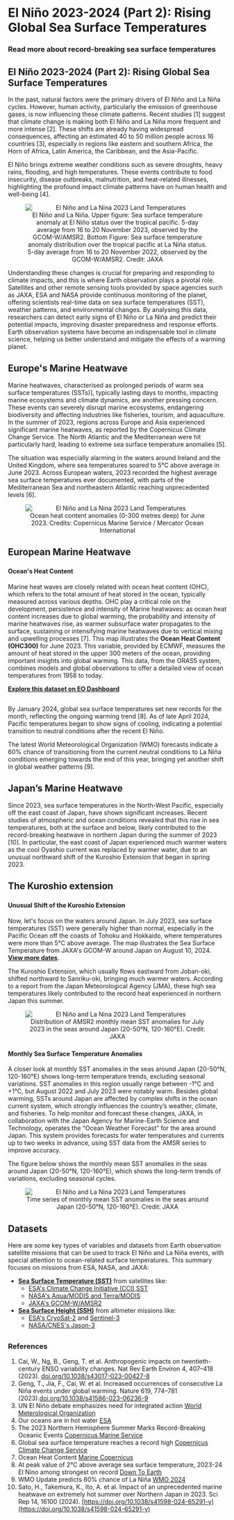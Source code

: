 # El Niño 2023-2024 (Part 2): Rising Global Sea Surface Temperatures <!--{ as="img" mode="hero" src="https://raw.githubusercontent.com/eurodatacube/eodash-assets/main/stories/el_nino_SST/cover-ai-1.png" }-->
### Read more about record-breaking sea surface temperatures <!--{ style="font-size:1.5rem;opacity:0.7;margin-top:1rem;" }-->

## El Niño 2023-2024 (Part 2): Rising Global Sea Surface Temperatures

In the past, natural factors were the primary drivers of El Niño and La Niña cycles. However, human activity, particularly the emission of greenhouse gases, is now influencing these climate patterns. Recent studies [1] suggest that climate change is making both El Niño and La Niña more frequent and more intense [2]. These shifts are already having widespread consequences, affecting an estimated 40 to 50 million people across 16 countries [3], especially in regions like eastern and southern Africa, the Horn of Africa, Latin America, the Caribbean, and the Asia-Pacific.
	
El Niño brings extreme weather conditions such as severe droughts, heavy rains, flooding, and high temperatures. These events contribute to food insecurity, disease outbreaks, malnutrition, and heat-related illnesses, highlighting the profound impact climate patterns have on human health and well-being [4].

<figure style="text-align: center;">
    <img src="https://raw.githubusercontent.com/eurodatacube/eodash-assets/main/stories/el_nino_SST/La_nina_2022_vs_El_nino_2023.png"
         alt="El Niño and La Nina 2023 Land Temperatures" 
         style="display: block; margin: 0 auto;">
    <figcaption>
        El Niño and La Niña. Upper figure: Sea surface temperature anomaly at El Niño status over the tropical pacific. 5-day average from 16 to 20 November 2023, observed by the GCOM-W/AMSR2. Bottom Figure: Sea surface temperature anomaly distribution over the tropical pacific at La Niña status. 5-day average from 16 to 20 November 2022, observed by the GCOM-W/AMSR2. Credit: JAXA
    </figcaption>
</figure>

 
Understanding these changes is crucial for preparing and responding to climate impacts, and this is where Earth observation plays a pivotal role. Satellites and other remote sensing tools provided by space agencies such as JAXA, ESA and NASA provide continuous monitoring of the planet, offering scientists real-time data on sea surface temperatures (SST), weather patterns, and environmental changes. By analysing this data, researchers can detect early signs of El Niño or La Niña and predict their potential impacts, improving disaster preparedness and response efforts. Earth observation systems have become an indispensable tool in climate science, helping us better understand and mitigate the effects of a warming planet.

## Europe's Marine Heatwave

Marine heatwaves, characterised as prolonged periods of warm sea surface temperatures (SSTs)], typically lasting days to months, impacting marine ecosystems and climate dynamics, are another pressing concern. These events can severely disrupt marine ecosystems, endangering biodiversity and affecting industries like fisheries, tourism, and aquaculture. In the summer of 2023, regions across Europe and Asia experienced significant marine heatwaves, as reported by the Copernicus Climate Change Service. The North Atlantic and the Mediterranean were hit particularly hard, leading to extreme sea surface temperature anomalies [5].

The situation was especially alarming in the waters around Ireland and the United Kingdom, where sea temperatures soared to 5°C above average in June 2023. Across European waters, 2023 recorded the highest average sea surface temperatures ever documented, with parts of the Mediterranean Sea and northeastern Atlantic reaching unprecedented levels [6].


<figure style="text-align: center;">
    <img src="https://marine.copernicus.eu/sites/default/files/media/image/2023-09/Ocean%20heat%20content%20june%202023.png" 
         alt="El Niño and La Nina 2023 Land Temperatures" 
         style="display: block; margin: 0 auto;">
    <figcaption>
     Ocean heat content anomalies (0-300 metres deep) for June 2023. Credits: Copernicus Marine Service / Mercator Ocean International
    </figcaption>
</figure>

## European Marine Heatwave<!--{ as="eox-map" mode="tour" nav="false" }-->
### <!--{ layers='[{"type":"Tile","properties":{"id":"Overlay labels"},"source":{"type":"XYZ","urls":["//s2maps-tiles.eu/wmts/1.0.0/overlay_base_bright_3857/default/g/{z}/{y}/{x}.jpg"]}},{"type":"Tile","properties":{"id":"Ocean_Heat_Content_upper_300m-2023-06-01T00:00:00Z"},"source":{"type":"TileWMS","urls":["https://services.sentinel-hub.com/ogc/wms/0635c213-17a1-48ee-aef7-9d1731695a54"],"params":{"layers":"OCEAN_HEAT_CONTENT_UPPER_300M","styles":"","format":"image/png","time":"2023-06-01T00:00:00Z"}}},{"type":"Tile","properties":{"id":"EOxCloudless 2021"},"source":{"type":"XYZ","urls":["//s2maps-tiles.eu/wmts/1.0.0/s2cloudless-2021_3857/default/g/{z}/{y}/{x}.jpg"]}}]' zoom="3.98859305729493" center=[4.160473151186208,49.75160424907489] animationOptions={duration:500}}-->
#### Ocean's Heat Content
Marine heat waves are closely related with ocean heat content (OHC), which refers to the total amount of heat stored in the ocean, typically measured across various depths. OHC play a critical role on the development, persistence and intensity of Marine heatwaves: as ocean heat content increases due to global warming, the probability and intensity of marine heatwaves rise, as warmer subsurface water propagates to the surface, sustaining or intensifying marine heatwaves due to vertical mixing and upwelling processes [7]. This map illustrates the **Ocean Heat Content (OHC300)** for June 2023. This variable, provided by ECMWF, measures the amount of heat stored in the upper 300 meters of the ocean, providing important insights into global warming. This data, from the ORAS5 system, combines models and global observations to offer a detailed view of ocean temperatures from 1958 to today. 

[**Explore this dataset on EO Dashboard**](https://eodashboard.org/explore?indicator=OHC300&x=0&y=1963285.60891&z=2.49185)

## 
By January 2024, global sea surface temperatures set new records for the month, reflecting the ongoing warming trend [8]. As of late April 2024, Pacific temperatures began to show signs of cooling, indicating a potential transition to neutral conditions after the recent El Niño.

The latest World Meteorological Organization (WMO) forecasts indicate a 60% chance of transitioning from the current neutral conditions to La Niña conditions emerging towards the end of this year, bringing yet another shift in global weather patterns [9].

## Japan’s Marine Heatwave

Since 2023, sea surface temperatures in the North-West Pacific, especially off the east coast of Japan, have shown significant increases. Recent studies of atmospheric and ocean conditions revealed that this rise in sea temperatures, both at the surface and below, likely contributed to the record-breaking heatwave in northern Japan during the summer of 2023 [10]. In particular, the east coast of Japan experienced much warmer waters as the cool Oyashio current was replaced by warmer water, due to an unusual northward shift of the Kuroshio Extension that began in spring 2023.


## The Kuroshio extension  <!--{ as="eox-map" mode="tour" }-->
### <!--{ layers='[{"type":"Tile","properties":{"id":"Overlay labels"},"source":{"type":"XYZ","urls":["//s2maps-tiles.eu/wmts/1.0.0/overlay_base_bright_3857/default/g/{z}/{y}/{x}.jpg"]}},{"type":"Tile","properties":{"id":"ENSST_by_GCOM-W-AMSR_JAXA-2024-08-10T12:00:00Z"},"source":{"type":"TileWMS","urls":["https://services.sentinel-hub.com/ogc/wms/0635c213-17a1-48ee-aef7-9d1731695a54"],"params":{"layers":"SST_BY_GCOM-W-AMSR_JAXA","styles":"","format":"image/png","time":"2024-08-10T12:00:00Z"}}},{"type":"Tile","properties":{"id":"Terrain light"},"source":{"type":"XYZ","urls":["//s2maps-tiles.eu/wmts/1.0.0/terrain-light_3857/default/g/{z}/{y}/{x}.jpg"]}}]' zoom="5.9946848894596" center=[138.60771491711697,43.23525543984803] animationOptions={duration:500}}-->
#### Unusual Shift of the Kuroshio Extension
 Now, let's focus on the waters around Japan. In July 2023, sea surface temperatures (SST) were generally higher than normal, especially in the Pacific Ocean off the coasts of Tohoku and Hokkaido, where temperatures were more than 5°C above average. The map illustrates the Sea Surface Temperature from JAXA's GCOM-W around Japan on August 10, 2024. [**View more dates**](https://eodashboard.org/explore?indicator=ENSST&x=15431081.54924&y=4747312.96961&z=7.14583).
 
 The Kuroshio Extension, which usually flows eastward from Joban-oki, shifted northward to Sanriku-oki, bringing much warmer waters. According to a report from the Japan Meteorological Agency (JMA), these high sea temperatures likely contributed to the record heat experienced in northern Japan this summer.
 
<figure style="text-align: center;">
    <img src="https://raw.githubusercontent.com/eurodatacube/eodash-assets/main/stories/el_nino_SST/temp-difference.png" 
         alt="El Niño and La Nina 2023 Land Temperatures" 
         style="display: block; margin: 0 auto;">
    <figcaption>
       Distribution of AMSR2 monthly mean SST anomalies for July 2023 in the seas around Japan (20-50°N, 120-160°E). Credit: JAXA
    </figcaption>
</figure>



### <!--{ layers='[{"type":"Tile","properties":{"id":"Overlay labels"},"source":{"type":"XYZ","urls":["//s2maps-tiles.eu/wmts/1.0.0/overlay_base_bright_3857/default/g/{z}/{y}/{x}.jpg"]}},{"type":"Tile","properties":{"id":"ENSST_by_GCOM-W-AMSR_JAXA-2024-08-10T12:00:00Z"},"source":{"type":"TileWMS","urls":["https://services.sentinel-hub.com/ogc/wms/0635c213-17a1-48ee-aef7-9d1731695a54"],"params":{"layers":"SST_BY_GCOM-W-AMSR_JAXA","styles":"","format":"image/png","time":"2024-08-10T12:00:00Z"}}},{"type":"Tile","properties":{"id":"Terrain light"},"source":{"type":"XYZ","urls":["//s2maps-tiles.eu/wmts/1.0.0/terrain-light_3857/default/g/{z}/{y}/{x}.jpg"]}}]' zoom="7.145832484950282" center=[138.61976406179892,39.17878171376287] animationOptions={duration:500}}-->
#### Monthly Sea Surface Temperature Anomalies
A closer look at monthly SST anomalies in the seas around Japan (20-50°N, 120-160°E) shows long-term temperature trends, excluding seasonal variations. SST anomalies in this region usually range between -1°C and +1°C, but August 2022 and July 2023 were notably warm.
Besides global warming, SSTs around Japan are affected by complex shifts in the ocean current system, which strongly influences the country’s weather, climate, and fisheries. To help monitor and forecast these changes, JAXA, in collaboration with the Japan Agency for Marine-Earth Science and Technology, operates the “Ocean Weather Forecast” for the area around Japan. This system provides forecasts for water temperatures and currents up to two weeks in advance, using SST data from the AMSR series to improve accuracy.

The figure below shows the monthly mean SST anomalies in the seas around Japan (20-50°N, 120-160°E), which shows the long-term trends of variations, excluding seasonal cycles.

<figure style="text-align: center;">
    <img src="https://raw.githubusercontent.com/eurodatacube/eodash-assets/main/stories/el_nino_SST/sst_anomaly.png" 
         alt="El Niño and La Nina 2023 Land Temperatures" 
         style="display: block; margin: 0 auto;">
    <figcaption>
       Time series of monthly mean SST anomalies in the seas around Japan (20-50°N, 120-160°E). Credit: JAXA
    </figcaption>
</figure>


## Datasets

Here are some key types of variables and datasets from Earth observation satellite missions that can be used to track El Niño and La Niña events, with special attention to ocean-related surface temperatures. This summary focuses on missions from ESA, NASA, and JAXA:

 <ul>
        <li><strong><a href="https://www.eumetsat.int/website/home/Data/DataOverview/SeaSurfaceTemperature/index.html">Sea Surface Temperature (SST)</a></strong> from satellites like:
            <ul>
                <li><a href="https://climate.esa.int/en/overview/sea-surface-temperature/">ESA's Climate Change Initiative (CCI) SST</a></li>
                <li><a href="https://modis.gsfc.nasa.gov/data/dataprod/mod28.php">NASA's Aqua/MODIS and Terra/MODIS</a></li>
                <li><a href="https://www.jaxa.jp/projects/sat/gcom_w1">JAXA's GCOM-W/AMSR2</a></li>
            </ul>
        </li>
        <li><strong><a href="https://earth.esa.int/eogateway/missions/cryosat">Sea Surface Height (SSH)</a></strong> from altimeter missions like:
            <ul>
                <li><a href="https://earth.esa.int/eogateway/missions/cryosat">ESA's CryoSat-2</a> and <a href="https://sentinels.copernicus.eu/web/sentinel/missions/sentinel-3">Sentinel-3</a></li>
                <li><a href="https://sealevel.jpl.nasa.gov/missions/jason-3/">NASA/CNES's Jason-3</a></li>
            </ul>
        </li>
     </li>
            </ul>
        </li>

##

### References 
1. Cai, W., Ng, B., Geng, T. et al. Anthropogenic impacts on twentieth-century ENSO variability changes. Nat Rev Earth Environ 4, 407–418 (2023). [doi.org/10.1038/s43017-023-00427-8](https://www.nature.com/articles/s43017-023-00427-8#citeas)
2. Geng, T., Jia, F., Cai, W. et al. Increased occurrences of consecutive La Niña events under global warming. Nature 619, 774–781 (2023).[doi.org/10.1038/s41586-023-06236-9](https://www.nature.com/articles/s41586-023-06236-9#citeas)
3. UN El Niño debate emphasizes need for integrated action [World Meterological Organization](https://wmo.int/media/news/un-el-nino-debate-emphasizes-need-integrated-action)
4. Our oceans are in hot water [ESA](https://www.esa.int/Applications/Observing_the_Earth/Our_oceans_are_in_hot_water)
5. The 2023 Northern Hemisphere Summer Marks Record-Breaking Oceanic Events [Copernicus Marine Service](https://marine.copernicus.eu/news/2023-northern-hemisphere-summer-record-breaking-oceanic-events)
6. Global sea surface temperature reaches a record high [Copernicus Climate Change Service](https://climate.copernicus.eu/global-sea-surface-temperature-reaches-record-high)
7. Ocean Heat Content [Marine Copernicus](https://marine.copernicus.eu/ocean-climate-portal/ocean-heat-content)
9. At peak value of 2°C above average sea surface temperature, 2023-24 El Nino among strongest on record [Down To Earth](https://www.downtoearth.org.in/climate-change/at-peak-value-of-2-c-above-average-sea-surface-temperature-2023-24-el-nino-among-strongest-on-record-94825)
10. WMO Update predicts 60% chance of La Niña [WMO 2024](https://wmo.int/news/media-centre/wmo-update-predicts-60-chance-of-la-nina)
11. Sato, H., Takemura, K., Ito, A. et al. Impact of an unprecedented marine heatwave on extremely hot summer over Northern Japan in 2023. Sci Rep 14, 16100 (2024). [https://doi.org/10.1038/s41598-024-65291-y](https://doi.org/10.1038/s41598-024-65291-y)







